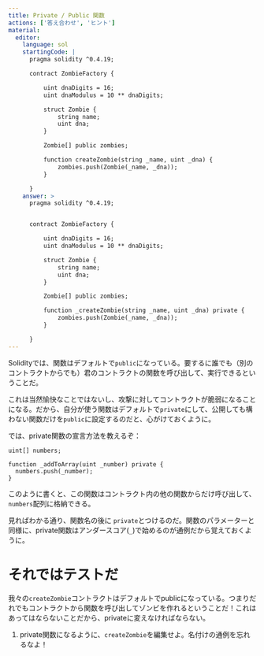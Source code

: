 ```yaml
---
title: Private / Public 関数
actions: ['答え合わせ', 'ヒント']
material:
  editor:
    language: sol
    startingCode: |
      pragma solidity ^0.4.19;

      contract ZombieFactory {

          uint dnaDigits = 16;
          uint dnaModulus = 10 ** dnaDigits;

          struct Zombie {
              string name;
              uint dna;
          }

          Zombie[] public zombies;

          function createZombie(string _name, uint _dna) {
              zombies.push(Zombie(_name, _dna));
          }

      }
    answer: >
      pragma solidity ^0.4.19;


      contract ZombieFactory {

          uint dnaDigits = 16;
          uint dnaModulus = 10 ** dnaDigits;

          struct Zombie {
              string name;
              uint dna;
          }

          Zombie[] public zombies;

          function _createZombie(string _name, uint _dna) private {
              zombies.push(Zombie(_name, _dna));
          }

      }
---
```


Solidityでは、関数はデフォルトで`public`になっている。要するに誰でも（別のコントラクトからでも）君のコントラクトの関数を呼び出して、実行できるということだ。 

これは当然愉快なことではないし、攻撃に対してコントラクトが脆弱になることになる。だから、自分が使う関数はデフォルトで`private`にして、公開しても構わない関数だけを`public`に設定するのだと、心がけておくように。

では、private関数の宣言方法を教えるぞ：

```
uint[] numbers;

function _addToArray(uint _number) private {
  numbers.push(_number);
}
```
このように書くと、この関数はコントラクト内の他の関数からだけ呼び出して、`numbers`配列に格納できる。

見ればわかる通り、関数名の後に `private`とつけるのだ。関数のパラメーターと同様に、private関数はアンダースコア(`_`)で始めるのが通例だから覚えておくように。

# それではテストだ

我々の`createZombie`コントラクトはデフォルトでpublicになっている。つまりだれでもコントラクトから関数を呼び出してゾンビを作れるということだ！これはあってはならないことだから、privateに変えなければならない。

1. private関数になるように、`createZombie`を編集せよ。名付けの通例を忘れるなよ！
